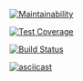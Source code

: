 [![Maintainability](https://api.codeclimate.com/v1/badges/2780aa72c2e276d98056/maintainability)](https://codeclimate.com/github/nickolay5891/frontend-project-lvl1/maintainability)

[![Test Coverage](https://api.codeclimate.com/v1/badges/2780aa72c2e276d98056/test_coverage)](https://codeclimate.com/github/nickolay5891/frontend-project-lvl1/test_coverage)

[![Build Status](https://travis-ci.org/nickolay5891/frontend-project-lvl1.svg?branch=master)](https://travis-ci.org/nickolay5891/frontend-project-lvl1)

[![asciicast](https://asciinema.org/a/ryZPKnuSyJY0t3XEfy4ddPn9u.svg)](https://asciinema.org/a/ryZPKnuSyJY0t3XEfy4ddPn9u)
